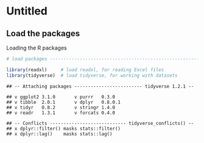 Untitled
================

Load the packages
-----------------

Loading the R packages

``` r
# load packages -----------------------------------------------------------

library(readxl)     # load readxl, for reading Excel files
library(tidyverse)  # load tidyverse, for working with datasets
```

    ## -- Attaching packages ------------------------- tidyverse 1.2.1 --

    ## v ggplot2 3.1.0       v purrr   0.3.0  
    ## v tibble  2.0.1       v dplyr   0.8.0.1
    ## v tidyr   0.8.2       v stringr 1.4.0  
    ## v readr   1.3.1       v forcats 0.4.0

    ## -- Conflicts ---------------------------- tidyverse_conflicts() --
    ## x dplyr::filter() masks stats::filter()
    ## x dplyr::lag()    masks stats::lag()
